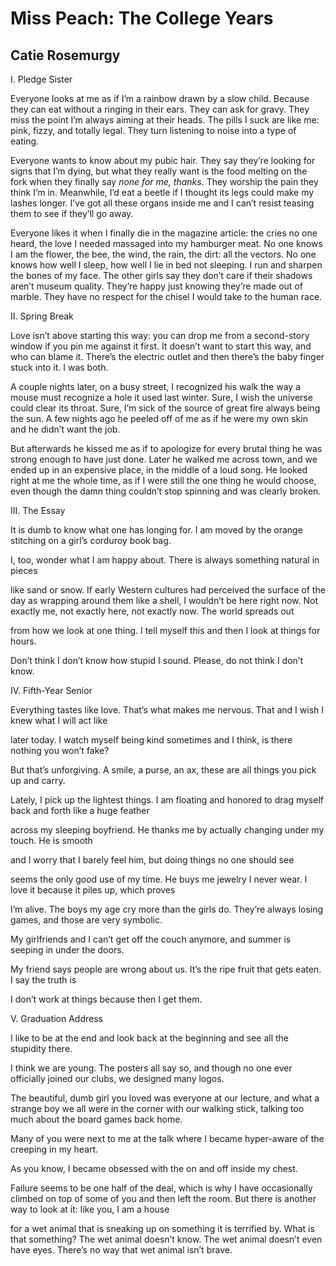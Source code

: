 # Miss Peach: The College Years
## Catie Rosemurgy
I. Pledge Sister

Everyone looks at me as if I’m a rainbow
drawn by a slow child. Because they can eat without
a ringing in their ears. They can ask for gravy.
They miss the point I’m always
aiming at their heads. The pills I suck are like me:
pink, fizzy, and totally legal. They turn listening to noise
into a type of eating.

Everyone wants to know about my pubic hair.
They say they’re looking for signs that I’m dying,
but what they really want is the food melting on the fork
when they finally say _none for me, thanks_. They worship
the pain they think I’m in. Meanwhile,
I’d eat a beetle if I thought its legs
could make my lashes longer. I’ve got all these
organs inside me and I can’t resist teasing them
to see if they’ll go away.

Everyone likes it when I finally die in the magazine article:
the cries no one heard, the love I needed massaged
into my hamburger meat. No one knows I am the flower,
the bee, the wind, the rain, the dirt: all the vectors.
No one knows how well I sleep, how well I lie in bed
not sleeping. I run and sharpen
the bones of my face. The other girls say
they don’t care if their shadows aren’t museum quality. They’re happy
just knowing they’re made out of marble. They have no respect
for the chisel I would take to the human race.


II. Spring Break

Love isn’t above starting this way:
you can drop me from a second-story window
if you pin me against it first. It doesn’t want to start this way,
and who can blame it. There’s the electric outlet and then
there’s the baby finger stuck into it. I was both.

A couple nights later, on a busy street, I recognized his walk
the way a mouse must recognize a hole it used last winter.
Sure, I wish the universe could clear its throat.
Sure, I’m sick of the source of great fire
always being the sun. A few nights ago he peeled off of me
as if he were my own skin and he didn’t want the job.

But afterwards he kissed me as if to apologize
for every brutal thing he was strong enough to have just done.
Later he walked me across town, and we ended up
in an expensive place, in the middle
of a loud song. He looked right at me
the whole time, as if I were still the one thing he would choose,
even though the damn thing couldn’t stop spinning
and was clearly broken.


III. The Essay

It is dumb to know what one has longing for.
I am moved by the orange stitching on a girl’s corduroy book bag.

I, too, wonder what I am happy about.
There is always something natural in pieces

like sand or snow. If early Western cultures
had perceived the surface of the day as wrapping around them like a shell,
I wouldn’t be here right now.
Not exactly me, not exactly here, not exactly now. The world spreads out

from how we look at one thing. I tell myself this and then I look at things
for hours.

Don’t think I don’t know how stupid I sound. Please, do not think I don’t
know.


IV. Fifth-Year Senior

Everything tastes like love. That’s what
makes me nervous. That and I wish I knew what I will act like

later today. I watch myself being kind sometimes
and I think, is there nothing you won’t fake?

But that’s unforgiving. A smile, a purse, an ax,
these are all things you pick up and carry.

Lately, I pick up the lightest things. I am floating and honored
to drag myself back and forth like a huge feather

across my sleeping boyfriend. He thanks me
by actually changing under my touch. He is smooth

and I worry that I barely feel him,
but doing things no one should see

seems the only good use of my time. He buys me
jewelry I never wear. I love it because it piles up, which proves

I’m alive. The boys my age cry more than the girls do.
They’re always losing games, and those are very symbolic.

My girlfriends and I can’t get off the couch anymore,
and summer is seeping in under the doors.

My friend says people are wrong about us.
It’s the ripe fruit that gets eaten. I say the truth is

I don’t work at things because then
I get them.


V. Graduation Address

I like to be at the end and look back
at the beginning and see all
the stupidity there.

I think we are young.
The posters all say so,
and though no one ever officially
joined our clubs, we designed many logos.

The beautiful, dumb girl you loved
was everyone at our lecture,
and what a strange boy we all were in the corner
with our walking stick, talking too much
about the board games back home.

Many of you were next to me at the talk where I became
hyper-aware of the creeping in my heart.

As you know, I became obsessed
with the on and off inside my chest.

Failure seems to be one half of the deal, which is why
I have occasionally climbed on top of some of you
and then left the room. But there is another way
to look at it: like you, I am a house

for a wet animal that is sneaking up
on something it is terrified by. What is that something?
The wet animal doesn’t know.
The wet animal doesn’t even have eyes.
There’s no way that wet animal isn’t brave.